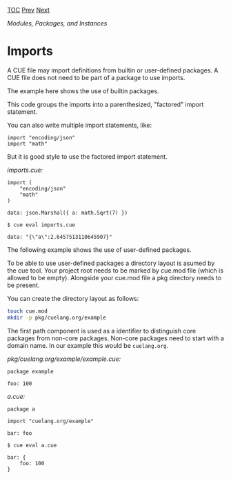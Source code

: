 [TOC](Readme.md) [Prev](packages.md) [Next](operators.md)

_Modules, Packages, and Instances_

# Imports

A CUE file may import definitions from builtin or user-defined packages.
A CUE file does not need to be part of a package to use imports.

The example here shows the use of builtin packages.

This code groups the imports into a parenthesized, "factored" import statement.

You can also write multiple import statements, like:

```
import "encoding/json"
import "math"
```

But it is good style to use the factored import statement.

<!-- CUE editor -->
_imports.cue:_
```
import (
	"encoding/json"
	"math"
)

data: json.Marshal({ a: math.Sqrt(7) })
```

<!-- result -->
`$ cue eval imports.cue`
```
data: "{\"a\":2.6457513110645907}"
```

The following example shows the use of user-defined packages.

To be able to use user-defined packages a directory layout is asumed by the cue tool.
Your project root needs to be marked by cue.mod file (which is allowed to be empty).
Alongside your cue.mod file a pkg directory needs to be present.

You can create the directory layout as follows:

```sh
touch cue.mod
mkdir -p pkg/cuelang.org/example
```

The first path component is used as a identifier
to distinguish core packages from non-core packages.
Non-core packages need to start with a domain name.
In our example this would be `cuelang.org`.

_pkg/cuelang.org/example/example.cue:_
```
package example

foo: 100
```

_a.cue:_
```
package a

import "cuelang.org/example"

bar: foo
```

`$ cue eval a.cue`
```
bar: {
    foo: 100
}
```
